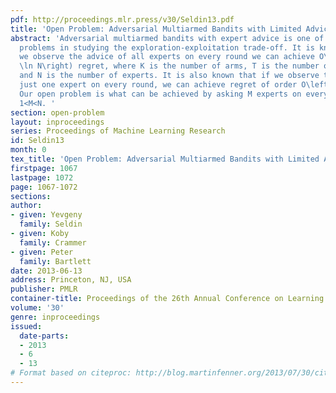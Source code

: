 ```yaml
---
pdf: http://proceedings.mlr.press/v30/Seldin13.pdf
title: 'Open Problem: Adversarial Multiarmed Bandits with Limited Advice '
abstract: 'Adversarial multiarmed bandits with expert advice is one of the fundamental
  problems in studying the exploration-exploitation trade-off. It is known that if
  we observe the advice of all experts on every round we can achieve O\left(\sqrtKT
  \ln N\right) regret, where K is the number of arms, T is the number of game rounds,
  and N is the number of experts. It is also known that if we observe the advice of
  just one expert on every round, we can achieve regret of order O\left(\sqrtNT\right).
  Our open problem is what can be achieved by asking M experts on every round, where
  1<M<N. '
section: open-problem
layout: inproceedings
series: Proceedings of Machine Learning Research
id: Seldin13
month: 0
tex_title: 'Open Problem: Adversarial Multiarmed Bandits with Limited Advice '
firstpage: 1067
lastpage: 1072
page: 1067-1072
sections: 
author:
- given: Yevgeny
  family: Seldin
- given: Koby
  family: Crammer
- given: Peter
  family: Bartlett
date: 2013-06-13
address: Princeton, NJ, USA
publisher: PMLR
container-title: Proceedings of the 26th Annual Conference on Learning Theory
volume: '30'
genre: inproceedings
issued:
  date-parts:
  - 2013
  - 6
  - 13
# Format based on citeproc: http://blog.martinfenner.org/2013/07/30/citeproc-yaml-for-bibliographies/
---
```

